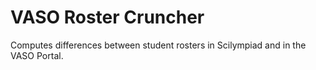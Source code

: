 # VASO Roster Cruncher

Computes differences between student rosters in Scilympiad and in the VASO Portal.
